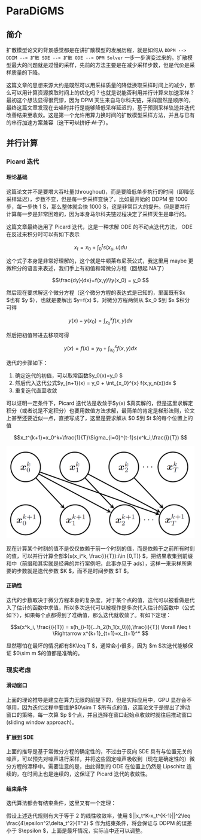 # ParaDiGMS

## 简介

扩散模型论文的背景感觉都是在讲扩散模型的发展历程，就是如何从 `DDPM --> DDIM --> 扩散 SDE --> 扩散 ODE --> DPM Solver` 一步一步演变过来的。扩散模型最大的问题就是过慢的采样，先前的方法主要是在减少采样步数，但是代价是采样质量的下降。

这篇文章的思想来源大约是既然可以用采样质量的降低换取采样时间上的减少，那么可以用计算资源换取时间上的优化吗？也就是说能否利用并行计算来加速采样？最初这个想法显得很荒谬，因为 DPM 天生来自马尔科夫链，采样固然是顺序的，最终这篇文章发现在去噪时并行是能够降低采样延迟的，基于预测采样轨迹并迭代改善结果至收敛。这是第一个允许用算力换时间的扩散模型采样方法，并且与已有的串行加速方案兼容（<del>这下可以拼好 AI 了</del>）。

## 并行计算

### Picard 迭代

#### 理论基础

这篇论文并不是要增大吞吐量(throughout)，而是要降低单步执行的时间（即降低采样延迟），步数不变，但是每一步采样变快了，比如最开始的 DDPM 要 1000 步，每一步快 1 S，那么整体就会快 1000 S，这是非常巨大的提升。但是要并行计算每一步是非常困难的，因为本身马尔科夫链过程决定了采样天生是串行的。

这篇文章最终选用了 Picard 迭代，这是一种求解 ODE 的不动点迭代方法， ODE 在反过来积分时可以有如下表示

$$x_t = x_0+\int_0^t s(x_u,u)du $$

这个式子本身是非常好理解的，这个就是牛顿莱布尼茨公式，我这里用 maybe 更微积分的语言来表述，我们手上有初值和常微分方程（回想起 NA了）

$$\frac{dy}{dx}=f(x,y)\\y(x_0) = y_0 $$

然后现在要求解这个微分方程（这个微分方程的表达式是已知的，里面既有$x $也有 $y $），也就是要解出 $y=f(x) $，对微分方程两侧从 $x_0 $到 $x $积分可得

$$y(x) - y(x_0) = \int_{x_0}^{x} f(x,y)dx $$

然后把初值带进去移项可得

$$y(x) = f(x) = y_0 + \int_{x_0}^{x} f(x,y)dx $$

迭代的步骤如下：

1. 确定迭代的初值，可以取常函数$y_0(x)=y_0 $
2. 然后代入迭代公式$y_{n+1}(x) = y_0 + \int_{x_0}^{x} f(x,y_n(x))dx $
3. 重复迭代直至收敛

可以证明一定条件下，Picard 迭代法是收敛于$y(x) $真实解的，但是这里求解定积分（或者说是不定积分）也要用数值方法求解，最简单的肯定是梯形法则，论文上甚至还要近似一点，直接写成了，这里是要求解从 $0 $到 $t $的每个位置上的值

$$x_t^{k+1}=x_0^k+\frac{1}{T}\Sigma_{i=0}^{t-1}s(x^k_i,\frac{i}{T}) $$

![计算图](images/计算图.png)

现在计算某个时刻的值不是仅仅依赖于前一个时刻的值，而是依赖于之前所有时刻的值，可以并行计算全部$\{s(x_i^k, \frac{i}{T}):i\in [0,T)\} $，把结果收集到前缀和中（前缀和其实就是经典的并行案例吧，此事亦见于 ads），这样一来采样所需要的步数就是迭代步数 $K $，而不是时间步数 $T $。

#### 正确性

迭代的步数取决于微分方程本身的复杂度，对于某个点的值，迭代可以被看做是代入了估计的函数中求值，所以多次迭代可以被视作是多次代入估计的函数中（公式如下），如果每个点都得到了准确值，那么迭代就收敛了。有如下定理：

$$s(x^k_i, \frac{i}{T}) = s(h_{i-1}(...h_2(h_1(x_0))),\frac{i}{T}) \forall i\leq t \Rightarrow x^{k+1}_{t+1}=x_{t+1}^* $$

显然哪怕在最坏的情况都有$K\leq T $，通常会小很多，因为 $m $次迭代能够保证 $0\sim m $的值都是准确的。

### 现实考虑

#### 滑动窗口

上面的理论推导是建立在算力无限的前提下的，但是实际应用中，GPU 显存会不够用，因为迭代过程中要维护$0\sim T $所有点的值，这篇论文于是提出了滑动窗口的策略，每一次算 $p $个点，并且选择在窗口起始点收敛时就往后推动窗口(sliding window approach)。

#### 扩展到 SDE

上面的推导是基于常微分方程的确定性的，不过由于反向 SDE 具有与位置无关的噪声，可以预先对噪声进行采样，并将这些固定噪声吸收到（现在是确定性的）微分方程的漂移中。需要注意的是，由此得到的 ODE 在位置上仍然是 Lipschitz 连续的，在时间上也是连续的，这保证了 Picard 迭代的收敛性。

#### 结束条件

迭代算法都会有结束条件，这里又有一个定理：

假设上述迭代规则有大于等于 2 的线性收敛率，使用 $||x_t^K-x_t^{K-1}||^2\leq \frac{4\epsilon^2\delta_t^2}{T^2} $ 作为结束条件，将会保证与 DDPM 的误差小于 $\epsilon $，上面是最坏情况，实际当中还可以调整。
